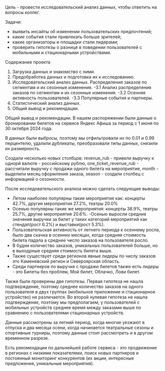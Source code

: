 Цель - провести исследовательский анализ данных, чтобы ответить на вопросы коллег.

Задачи:

- выявить инсайты об изменении пользовательских предпочтений;
- какие события стали привлекать больше зрителей;
- какие организаторы и площадки стали лидерами;
- проверить гипотезы о разнице в поведении пользователей с мобильными и стационарными устройствами.

Содержание проекта

1. Загрузка данных и знакомство с ними.
2. Предобработка данных и подготовка их к исследованию.
3. Исследовательский анализ данных. Распределения заказов по сегментам и их сезонные изменения.
  -3.1 Анализ распределения заказов по сегментам и их сезонные изменения.
  -3.2 Осенняя активность пользователей.
  -3.3 Популярные события и партнеры.
4. Статистический анализ данных.
5. Общий вывод и рекомендации.

 Общий вывод и рекомендации.
В  нашем распоряжении были данные о бронировании билетов на сервисе Яндекс Афиша за период с 1 июня по 30 октября 2024 года.

В данных были выбросы, поэтому мы отфильтровали их по 0.01 и 0.99 перцентелю, удалили дубликаты, преобразовали типы данных, снизили их размерность. 

Создали несколько новых столбцов: revenue_rub - привели выручку к однорй валюте - российскому рублю, one_ticket_revenue_rub - рассчитали выручку с продажи одного билета на мероприятие, month - выделили месяц оформления заказа, season - создали столбец с информацией о сезонности.

После исследовательского анализа можно сделать следующие выводы:
- Летом наиболее популярны такие мероприятия как: концерты 42.7%, другие мероприятия 27.2%, театры 20.0%
- Осенью популярны такие же мероприятия: концерты 38.9%, театры 25.7%, другие мероприятия 20.6%. 
-Осенью выросли средние значения выручки за билет у таких категорий мероприятий как стендап(рост 6.2%) и выставки(рост 5.3%).
- Пользовательская активность от летнего периода к осеннему росла, было два скачка в осенних месяцах, когда средняя стоимость билета падала а среднее число заказов на пользователя росло.
- В будни количество заказов, уникальных пользователей больше, но в выходрные средняя стоимость билета выше.
- Также существует среди регионов явные лидеры по числу заказов это Каменевский регион и Североярская область.
- Среди партнеров по выручке с продажи билетов также есть лидеры - это Билеты без проблем, Мой билет, Облачко, Лови билет.

Также были проверены две гипотезы. Первая гипотеза не нашла подтверждение, поэтому среднее количество заказов на одного пользователя в двух группах (мобильное приложение и стационарное устройство) не различается. Во второй нулевая гипотеза не нашла подтверждение, поэтому мы предполагаем, у пользователей с мобильных устройств среднее время между заказами выше по сравнению с пользователями стационарных устройств.

Данные рассмотрены за летний период, когда многие уезжают в отпуска и два месяца осени, когда начинается театральные сезоны и спортивные турниры, поэтому данные стоит рассмотреть и в другом временном разрезе.

Есть рекомендации по дальнейшей работе сервиса - это продвижение в регионах с низкими показателями, поиск новых партнеров и постоянный мониторинг конкурентов (их акции, интересные предложения, уникальные мероприятия).
